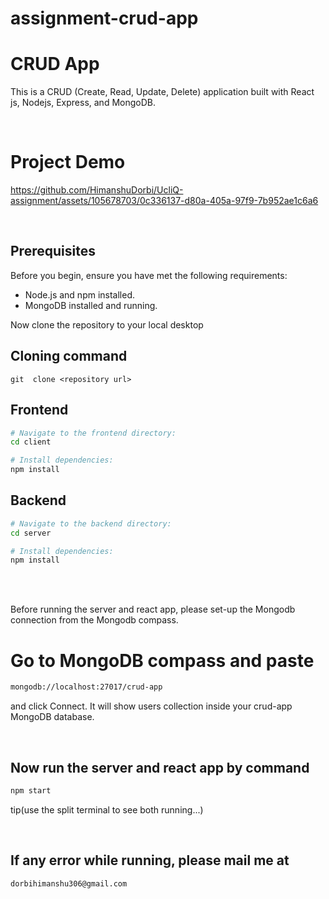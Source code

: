 # assignment-crud-app

# CRUD App

This is a CRUD (Create, Read, Update, Delete) application built with React js, Nodejs, Express, and MongoDB.

<br>

# Project Demo





https://github.com/HimanshuDorbi/UcliQ-assignment/assets/105678703/0c336137-d80a-405a-97f9-7b952ae1c6a6

<br>

## Prerequisites
Before you begin, ensure you have met the following requirements:

- Node.js and npm installed.
- MongoDB installed and running.

Now clone the repository to your local desktop

## Cloning command

```
git  clone <repository url>
```

## Frontend 

```bash
# Navigate to the frontend directory:
cd client

# Install dependencies:
npm install

```

## Backend 

```bash
# Navigate to the backend directory:
cd server

# Install dependencies:
npm install

```

<br>
<br>

Before running the server and react app, please set-up the Mongodb connection from the Mongodb compass.

# Go to MongoDB compass and paste
```bash
mongodb://localhost:27017/crud-app

```
and click Connect. 
It will show users collection inside your crud-app MongoDB database.

<br>

## Now run the server and react app by command


```bash
npm start 
```
tip(use the split terminal to see both running...)

<br>

## If any error while running, please mail me at

```bash
dorbihimanshu306@gmail.com
```
